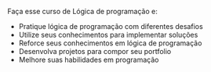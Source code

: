 Faça esse curso de Lógica de programação e:
* Pratique lógica de programação com diferentes desafios
* Utilize seus conhecimentos para implementar soluções
* Reforce seus conhecimentos em lógica de programação
* Desenvolva projetos para compor seu portfolio
* Melhore suas habilidades em programação
